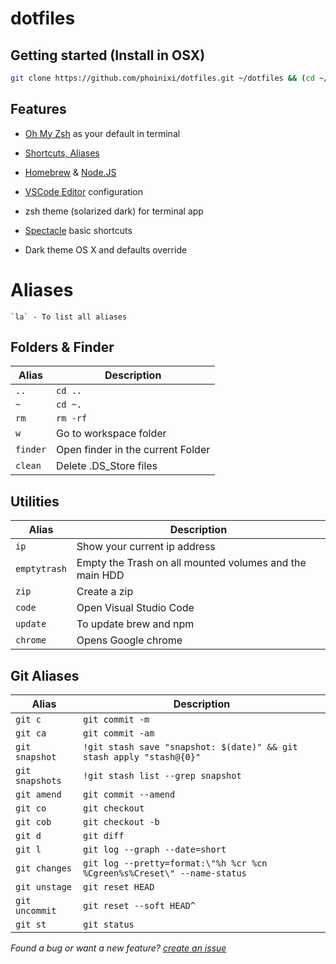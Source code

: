 # dotfiles


## Getting started (Install in OSX)

```sh
git clone https://github.com/phoinixi/dotfiles.git ~/dotfiles && (cd ~/dotfiles && ./install.sh) && rm ~/dotfiles
```

## Features

  - [Oh My Zsh](https://github.com/robbyrussell/oh-my-zsh) as your default in terminal

  - [Shortcuts, Aliases](https://github.com/phoinixi/dotfiles/blob/master/docs/Aliases.md)

  - [Homebrew](http://brew.sh/) & [Node.JS](https://nodejs.org/en/)

  - [VSCode Editor](https://github.com/phoinixi/dotfiles/tree/master/vscode) configuration

  - zsh theme (solarized dark) for terminal app

  - [Spectacle](https://www.spectacleapp.com/) basic shortcuts

  - Dark theme OS X and defaults override

  # Aliases

	`la` - To list all aliases

## Folders & Finder

| Alias     | Description                             |
| --------- | --------------------------------------- |
| `..`      | `cd ..`                                 |
| `~`       | `cd ~.`                                 |
| `rm`      | `rm -rf`                                |
| `w`       | Go to workspace folder                  |
| `finder`   | Open finder in the current Folder        |
| `clean` 	| Delete .DS_Store files                   |

## Utilities

| Alias        | Description                                             |
| ------------ | ------------------------------------------------------- |
| `ip`         | Show your current ip address                            |
| `emptytrash` | Empty the Trash on all mounted volumes and the main HDD |
| `zip`        | Create a zip                                            |
| `code`       | Open Visual Studio Code                                 |
| `update`     | To update brew and npm                                  |
| `chrome` 	   | Opens Google chrome                                     |

## Git Aliases

| Alias                   | Description                                       									 		|
| ----------------------- | -----------------------------------------------------------------------	|
| `git c`                 | `git commit -m`                                   									 		|
| `git ca`                | `git commit -am`                                  									 		|
| `git snapshot` 					| `!git stash save "snapshot: $(date)" && git stash apply "stash@{0}"` 		|
| `git snapshots`  				| `!git stash list --grep snapshot`																		 		|
| `git amend` 						| `git commit --amend`            																		 		|
| `git co` 								| `git checkout`																										   		|
| `git cob` 							| `git checkout -b`																												|
| `git d`									| `git diff`																															|
| `git l`									| `git log --graph --date=short`																					|
| `git changes` 					| `git log --pretty=format:\"%h %cr %cn %Cgreen%s%Creset\" --name-status` |
| `git unstage`						| `git reset HEAD`																												|
| `git uncommit`				 	| `git reset --soft HEAD^`																								|
| `git st`								| `git status`																														|



*Found a bug or want a new feature? [create an issue](https://github.com/phoinixi/dotfiles/issues/new)*
